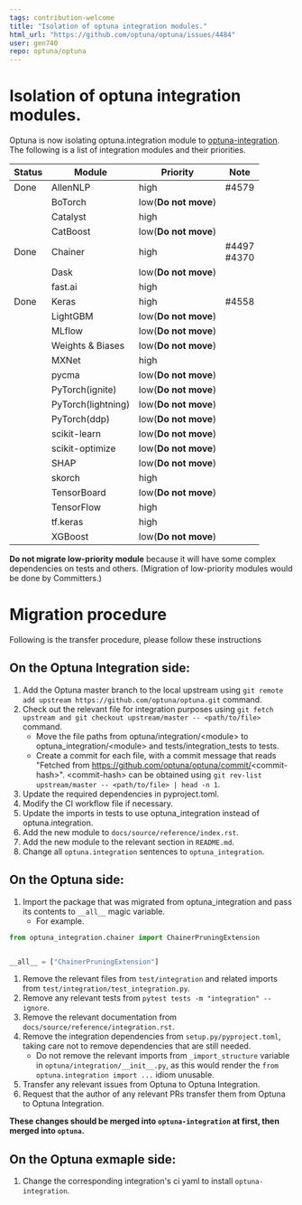 ```yaml
---
tags: contribution-welcome
title: "Isolation of optuna integration modules."
html_url: "https://github.com/optuna/optuna/issues/4484"
user: gen740
repo: optuna/optuna
---
```


# Isolation of optuna integration modules.

Optuna is now isolating optuna.integration module to [optuna-integration](https://github.com/optuna/optuna-integration.git).
The following is a list of integration modules and their priorities.

| Status  | Module            | Priority             | Note              |
| ------- | ----------------- | -------------------- | ----------------- |
| Done    | AllenNLP          | high                 | #4579             |
|         | BoTorch           | low(**Do not move**) |                   |
|         | Catalyst          | high                 |                   |
|         | CatBoost          | low(**Do not move**)                |                   |
| Done    | Chainer           | high                 | #4497 </br> #4370 |
|         | Dask              | low(**Do not move**) |                   |
|         | fast.ai           | high                 |                   |
| Done    | Keras             | high                 | #4558             |
|         | LightGBM          | low(**Do not move**) |                   |
|         | MLflow            | low(**Do not move**)                   |                   |
|         | Weights & Biases  | low(**Do not move**) |                   |
|         | MXNet             | high                 |                   |
|         | pycma             | low(**Do not move**) |                   |
|         | PyTorch(ignite)   | low(**Do not move**)                 |                   |
|         | PyTorch(lightning)| low(**Do not move**)                 |                   |
|         | PyTorch(ddp)      | low(**Do not move**)                 |                   |
|         | scikit-learn      | low(**Do not move**)                  |                   |
|         | scikit-optimize   | low(**Do not move**) |                   |
|         | SHAP              | low(**Do not move**) |                   |
|         | skorch            | high                 |                   |
|         | TensorBoard        | low(**Do not move**)                 |                   |
|         | TensorFlow        | high                 |                   |
|         | tf.keras       | high                 |                   |
|         | XGBoost           | low(**Do not move**) |                   |

**Do not migrate low-priority module** because it will have some complex dependencies on tests and others. (Migration of low-priority modules would be done by Committers.)

# Migration procedure
Following is the transfer procedure, please follow these instructions

## On the Optuna Integration side:

1. Add the Optuna master branch to the local upstream using `git remote add upstream https://github.com/optuna/optuna.git` command.
1. Check out the relevant file for integration purposes using `git fetch upstream and git checkout upstream/master -- <path/to/file>` command.
    - Move the file paths from optuna/integration/\<module\> to optuna_integration/\<module\> and tests/integration_tests to tests.
    - Create a commit for each file, with a commit message that reads "Fetched from https://github.com/optuna/optuna/commit/<commit-hash\>". \<commit-hash\> can be obtained using `git rev-list upstream/master -- <path/to/file> | head -n 1`.
1. Update the required dependencies in pyproject.toml.
1. Modify the CI workflow file if necessary.
1. Update the imports in tests to use optuna_integration instead of optuna.integration.
1. Add the new module to `docs/source/reference/index.rst`.
1. Add the new module to the relevant section in `README.md`.
1. Change all `optuna.integration` sentences to `optuna_integration`.

## On the Optuna side:

1. Import the package that was migrated from optuna_integration and pass its contents to `__all__` magic variable.
    - For example.
```python
from optuna_integration.chainer import ChainerPruningExtension


__all__ = ["ChainerPruningExtension"]
```
1. Remove the relevant files from `test/integration` and related imports from `test/integration/test_integration.py`.
1. Remove any relevant tests from `pytest tests -m "integration" --ignore`.
1. Remove the relevant documentation from `docs/source/reference/integration.rst`.
1. Remove the integration dependencies from `setup.py/pyproject.toml`, taking care not to remove dependencies that are still needed.
    - Do not remove the relevant imports from `_import_structure` variable in `optuna/integration/__init__.py`, as this would render the `from optuna.integration import ...` idiom unusable.
1. Transfer any relevant issues from Optuna to Optuna Integration.
1. Request that the author of any relevant PRs transfer them from Optuna to Optuna Integration.

**These changes should be merged into `optuna-integration` at first, then merged into `optuna`.**

## On the Optuna exmaple side:
1. Change the corresponding integration's ci yaml to install `optuna-integration`.